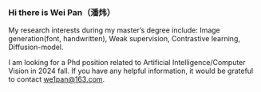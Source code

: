 ### Hi there is Wei Pan（潘炜）
My research interests during my master’s degree include: Image generation(font, handwritten), Weak supervision, Contrastive learning, Diffusion-model.   

I am looking for a Phd position related to Artificial Intelligence/Computer Vision in 2024 fall. If you have any helpful information, it would be grateful to contact we1pan@163.com.

<!--
**awei669/awei669** is a ✨ _special_ ✨ repository because its `README.md` (this file) appears on your GitHub profile.

Here are some ideas to get you started:

- 🔭 I’m currently working on ...
- 🌱 I’m currently learning ...
- 👯 I’m looking to collaborate on ...
- 🤔 I’m looking for help with ...
- 💬 Ask me about ...
- 📫 How to reach me: ...
- 😄 Pronouns: ...
- ⚡ Fun fact: ...
-->
